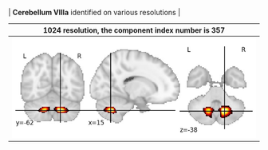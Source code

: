 


| **Cerebellum VIIIa** identified on various resolutions |

| 1024 resolution, the component index number is 357|  
|:---:|  
| ![Component 1024](../1024/final/357.jpg "From component 1024: Cerebellum VIIIa") |